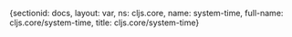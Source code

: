 {sectionid: docs, layout: var, ns: cljs.core, name: system-time, full-name: cljs.core/system-time,
  title: cljs.core/system-time}
